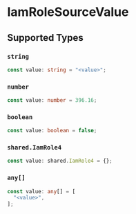 # IamRoleSourceValue


## Supported Types

### `string`

```typescript
const value: string = "<value>";
```

### `number`

```typescript
const value: number = 396.16;
```

### `boolean`

```typescript
const value: boolean = false;
```

### `shared.IamRole4`

```typescript
const value: shared.IamRole4 = {};
```

### `any[]`

```typescript
const value: any[] = [
  "<value>",
];
```

